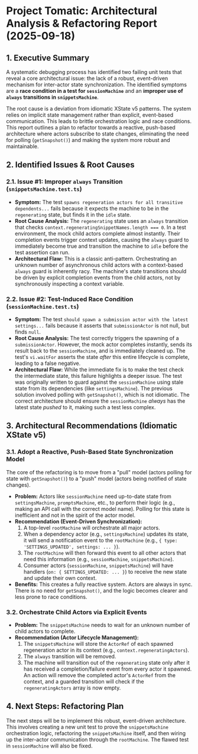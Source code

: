 # Project Tomatic: Architectural Analysis & Refactoring Report (2025-09-18)

## 1. Executive Summary

A systematic debugging process has identified two failing unit tests that reveal a core architectural issue: the lack of a robust, event-driven mechanism for inter-actor state synchronization. The identified symptoms are a **race condition in a test for `sessionMachine`** and an **improper use of `always` transitions in `snippetsMachine`**.

The root cause is a deviation from idiomatic XState v5 patterns. The system relies on implicit state management rather than explicit, event-based communication. This leads to brittle orchestration logic and race conditions. This report outlines a plan to refactor towards a reactive, push-based architecture where actors subscribe to state changes, eliminating the need for polling (`getSnapshot()`) and making the system more robust and maintainable.

## 2. Identified Issues & Root Causes

### 2.1. Issue #1: Improper `always` Transition (`snippetsMachine.test.ts`)

*   **Symptom:** The test `spawns regeneration actors for all transitive dependents...` fails because it expects the machine to be in the `regenerating` state, but finds it in the `idle` state.
*   **Root Cause Analysis:** The `regenerating` state uses an `always` transition that checks `context.regeneratingSnippetNames.length === 0`. In a test environment, the mock child actors complete almost instantly. Their completion events trigger context updates, causing the `always` guard to immediately become true and transition the machine to `idle` before the test assertion can run.
*   **Architectural Flaw:** This is a classic anti-pattern. Orchestrating an unknown number of asynchronous child actors with a context-based `always` guard is inherently racy. The machine's state transitions should be driven by explicit completion events from the child actors, not by synchronously inspecting a context variable.

### 2.2. Issue #2: Test-Induced Race Condition (`sessionMachine.test.ts`)

*   **Symptom:** The test `should spawn a submission actor with the latest settings...` fails because it asserts that `submissionActor` is not null, but finds `null`.
*   **Root Cause Analysis:** The test correctly triggers the spawning of a `submissionActor`. However, the mock actor completes instantly, sends its result back to the `sessionMachine`, and is immediately cleaned up. The test's `vi.waitFor` asserts the state *after* this entire lifecycle is complete, leading to a false negative.
*   **Architectural Flaw:** While the immediate fix is to make the test check the intermediate state, this failure highlights a deeper issue. The test was originally written to guard against the `sessionMachine` using stale state from its dependencies (like `settingsMachine`). The previous solution involved polling with `getSnapshot()`, which is not idiomatic. The correct architecture should ensure the `sessionMachine` *always* has the latest state *pushed* to it, making such a test less complex.

## 3. Architectural Recommendations (Idiomatic XState v5)

### 3.1. Adopt a Reactive, Push-Based State Synchronization Model

The core of the refactoring is to move from a "pull" model (actors polling for state with `getSnapshot()`) to a "push" model (actors being notified of state changes).

*   **Problem:** Actors like `sessionMachine` need up-to-date state from `settingsMachine`, `promptsMachine`, etc., to perform their logic (e.g., making an API call with the correct model name). Polling for this state is inefficient and not in the spirit of the actor model.
*   **Recommendation (Event-Driven Synchronization):**
    1.  A top-level `rootMachine` will orchestrate all major actors.
    2.  When a dependency actor (e.g., `settingsMachine`) updates its state, it will send a notification event to the `rootMachine` (e.g., `{ type: 'SETTINGS_UPDATED', settings: ... }`).
    3.  The `rootMachine` will then forward this event to all other actors that need this information (e.g., `sessionMachine`, `snippetsMachine`).
    4.  Consumer actors (`sessionMachine`, `snippetsMachine`) will have handlers (`on: { SETTINGS_UPDATED: ... }`) to receive the new state and update their own context.
*   **Benefits:** This creates a fully reactive system. Actors are always in sync. There is no need for `getSnapshot()`, and the logic becomes clearer and less prone to race conditions.

### 3.2. Orchestrate Child Actors via Explicit Events

*   **Problem:** The `snippetsMachine` needs to wait for an unknown number of child actors to complete.
*   **Recommendation (Actor Lifecycle Management):**
    1.  The `snippetsMachine` will store the `ActorRef` of each spawned regeneration actor in its context (e.g., `context.regeneratingActors`).
    2.  The `always` transition will be removed.
    3.  The machine will transition out of the `regenerating` state only after it has received a completion/failure event from every actor it spawned. An action will remove the completed actor's `ActorRef` from the context, and a guarded transition will check if the `regeneratingActors` array is now empty.

## 4. Next Steps: Refactoring Plan

The next steps will be to implement this robust, event-driven architecture. This involves creating a new unit test to prove the `snippetsMachine` orchestration logic, refactoring the `snippetsMachine` itself, and then wiring up the inter-actor communication through the `rootMachine`. The flawed test in `sessionMachine` will also be fixed.
